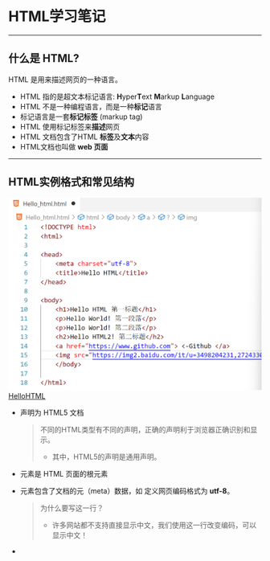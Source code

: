 # HTML学习笔记

---

## 什么是 HTML?

HTML 是用来描述网页的一种语言。

- HTML 指的是超文本标记语言: **H**yper**T**ext **M**arkup **L**anguage
- HTML 不是一种编程语言，而是一种**标记**语言
- 标记语言是一套**标记标签** (markup tag)
- HTML 使用标记标签来**描述**网页
- HTML 文档包含了HTML **标签**及**文本**内容
- HTML文档也叫做 **web 页面**

---

## HTML实例格式和常见结构

![image-20250324192341895](html1.png)
[HelloHTML](<Hello_html.html>)
- **<!DOCTYPE html>** 声明为 HTML5 文档

  > 不同的HTML类型有不同的声明，正确的声明利于浏览器正确识别和显示。
  >
  > - 其中，HTML5的声明是通用声明。

- **<html>** 元素是 HTML 页面的根元素

- **<head>** 元素包含了文档的元（meta）数据，如 **<meta charset="utf-8">** 定义网页编码格式为 **utf-8**。

  > 为什么要写这一行？
  >
  > - 许多网站都不支持直接显示中文，我们使用这一行改变编码，可以显示中文！

- **<title>** 元素描述了文档的标题

  > 这是在地址栏显示的内容

- **<body>** 元素包含了可见的页面内容

- **<h1>** 元素定义一个大标题

  > 用`<h1>`直到`<h6>`都能定义标题，层级不同。

- **<p>** 元素定义一个段落  **注意：**浏览器会自动地在段落的前后添加空行。（</p> 是块级元素）

- **`<br>`** 元素定义换行  如果您希望在不产生一个新段落的情况下进行换行（新行），请使用 **<br>** 标签

- `<a>`来定义链接

  > 参考格式：`<a href="https://www.github.com">这是指向github的链接</a>`
  >
  > - ***注意*** 不能省略`https://` ，否则会指向服务器中的某页面，而不是外部的链接！！
  > - ***注意*** 在herf属性中添加链接。

- `<img>`来定义图片

  > 参考格式：`<img src="/images/logo.png" width="258" height="39" />`
  >
  > - ***注意*** 如果你添加了width和height标签，那么实际图片将按照此尺寸显示，如果你的图片不是这个分辨率，那么会被拉伸或者压缩，**非常难看！！！！！！！！！！！！！**
  > - ***注意*** 在src属性中添加链接，可以是本地，也可以是外链等。



# HTML 元素

------

HTML 文档由 HTML 元素定义。

------

## HTML 元素

| 开始标签 *             | 元素内容     | 结束标签 * |
| :--------------------- | :----------- | :--------- |
| `<p>`                    | 这是一个段落 | `</p>`       |
| `<a href="default.htm">` | 这是一个链接 | `</a>`       |
| `<br>`                  | 换行         |`无`         |

*****开始标签常被称为**起始标签（opening tag）**，结束标签常称为**闭合标签（closing tag）**。

> 有些标签没有结束标签，如换行；有些没有任何内容。下面给出一些知识👇👇👇
>
> ## HTML 空元素
>
> 没有内容的 HTML 元素被称为空元素。空元素是在开始标签中关闭的。
>
> `<br>` 就是没有关闭标签的空元素（`<br>` 标签定义换行）。
>
> 在 XHTML、XML 以及未来版本的 HTML 中，所有元素都必须被关闭。
>
> 在开始标签中添加斜杠，比如 `<br />`，是关闭空元素的正确方法，HTML、XHTML 和 XML 都接受这种方式。
>
> 即使 `<br>` 在所有浏览器中都是有效的，但使用 `<br />` 其实是更长远的保障。
>
> 

- 经过经常忘记这两个标签的我的实测，没有闭合标签</body>和</html>也是可以正常显示的，原因如下：

  > 1. **HTML5的容错设计**：
  >    - HTML5规范明确允许省略某些闭合标签（如`</html>`、`</body>`），浏览器会自动补全缺失的结构。
  >    - 即使未显式声明`<html>`或`<body>`，解析器仍会隐式创建这些元素。
  > 2. **浏览器的纠错机制**：
  >    - 现代浏览器内置了强大的解析器（如WebKit、Blink），能自动修复不规范的HTML结构。
  >    - 遇到未闭合标签时，解析器会根据上下文推断闭合位置，构建正确的DOM树。
  > 3. **标签作用的隐式终止**：
  >    - 当遇到新的块级元素（如`<div>`）或文件结束时，浏览器会主动闭合之前的未闭合标签。
  >    - `</body>`和`</html>`的实际作用在文档流结束时自动终止，因此不影响内容渲染。
  > 4. **标准模式的影响**：
  >    - 正确的`<!DOCTYPE html>`声明触发标准模式，此时浏览器更严格遵循HTML5的容错规则。
  >    - 怪异模式下的处理方式可能不同，但现代开发已普遍采用标准模式。
  >
  > 示例解析过程：
  >
  > ```html
  > <!DOCTYPE html>
  > <title>Test</title>
  > <p>内容
  > ```
  >
  > 浏览器会自动构建为：
  >
  > ```html
  > <html>
  >  <head>
  >   <title>Test</title>
  >  </head>
  >  <body>
  >   <p>内容</p>
  >  </body>
  > </html>
  > ```
  >
  > ***但不要依赖这种做法。忘记使用结束标签会产生不可预料的结果或错误。***

---

## HTML 元素语法

- HTML 元素以**开始标签**起始
- HTML 元素以**结束标签**终止
- **元素的内容**是开始标签与结束标签之间的内容
- 某些 HTML 元素具有**空内容（empty content）**
- 空元素**在开始标签中进行关闭**（以开始标签的结束而结束）
- 大多数 HTML 元素可拥有**属性**

- HTML 标签对大小写不敏感：<P> 等同于 <p>。许多网站都使用大写的 HTML 标签。



# HTML 属性

![image-20250324201050677](html2.png)

------

属性是 HTML 元素提供的附加信息。

属性通常出现在 HTML 标签的开始标签中，用于定义元素的行为、样式、内容或其他特性。

属性总是以 **name="value"** 的形式写在标签内，**name** 是属性的名称，**value** 是属性的值。

------

## HTML 属性

- HTML 元素可以设置**属性**
- 属性可以在元素中添加**附加信息**
- 属性一般描述于**开始标签**
- 属性总是以名称/值对的形式出现，**比如：name="value"**。

------

## 属性实例

HTML 链接由 <a> 标签定义。链接的地址在 **href 属性**中指定：

`<a href="http://www.666.com">哇奥！！！</a>`👈这就是一个属性实例😊

---

## HTML 属性常用引用属性值

属性值应该始终被包括在引号内。

双引号是最常用的，不过使用单引号也没有问题。

- 但是如果属性值内包含单/双引号，则你只能使用另一种引号。

---

### 全局属性

全局属性是所有 HTML 元素都可以使用的属性。

**id**：为元素指定唯一的标识符。

```html
<div id="header">This is the header</div>
```

**class**：为元素指定一个或多个类名，用于 CSS 或 JavaScript 选择。

```html
<p class="text highlight">This is a highlighted text.</p>
```

**style**：用于直接在元素上应用 CSS 样式。

```html
<p style="color: blue; font-size: 14px;">This is a styled paragraph.</p>
```

**title**：为元素提供额外的提示信息，通常在鼠标悬停时显示。

```html
<abbr title="HyperText Markup Language">HTML</abbr>
```

**data-\***：用于存储自定义数据，通常通过 JavaScript 访问。

```html
<div data-user-id="12345">User Info</div>
```

### 特定元素的属性

某些属性仅适用于特定的 HTML 元素。

**`href`**（用于 `<a>` 和 `<link>` 元素）：指定链接的目标 URL。

```html
<a href="https://www.example.com">Visit Example</a>
```

**`src`**（用于 `<img>`, `<script>`, `<iframe>` 等元素）：指定外部资源的 URL。

```html
<img src="image.jpg" alt="An example image">
```

alt（用于 `<img>` 元素）：为图像提供替代文本，当图像无法显示时显示。

```html
<img src="image.jpg" alt="An example image">
```

**`type`**（用于 `<input>` 和 `<button>` 元素）：指定输入控件的类型。

```html
<input type="text" placeholder="Enter your name">
```

**`value`**（用于 `<input>`, `<button>`, `<option>` 等元素）：指定元素的初始值。

```html
<input type="text" value="Default Value">
```

disabled（用于表单元素）：禁用元素，使其不可交互。

```html
<input type="text" disabled>
```

**`checked`**（用于 `<input type="checkbox">` 和 `<input type="radio">`）：指定复选框或单选按钮是否被选中。

```html
<input type="checkbox" checked>
```

**`placeholder`**（用于 `<input>` 和 `<textarea>` 元素）：在输入框中显示提示文本。

```html
<input type="text" placeholder="Enter your email">
```

**`target`**（用于 `<a>` 和 `<form>` 元素）：指定链接或表单提交的目标窗口或框架。

```html
<a href="https://www.example.com" target="_blank">Open in new tab</a>
```

### 布尔属性

布尔属性是指不需要值的属性，它们的存在即表示 true，不存在则表示 false。

**disabled**：禁用元素。

```html
<input type="text" disabled>
```

**readonly**：使输入框只读。

```html
<input type="text" readonly>
```

**required**：指定输入字段为必填项。

```html
<input type="text" required>
```

**`autoplay`**（用于 `<audio>` 和 `<video>` 元素）：自动播放媒体。

```html
<video src="video.mp4" autoplay></video>
```

### 自定义属性

HTML5 引入了 **data-\*** 属性，允许开发者自定义属性来存储额外的数据。

**data-\***：用于存储自定义数据，通常通过 JavaScript 访问。

```html
<div data-user-id="12345" data-role="admin">User Info</div>
```

### 事件处理属性

HTML 元素可以通过事件处理属性来响应特定的事件，如点击、鼠标悬停等。

**onclick**：当用户点击元素时触发。

```html
<button onclick="alert('Button clicked!')">Click Me</button>
```

**onmouseover**：当用户将鼠标悬停在元素上时触发。

```html
<div onmouseover="this.style.backgroundColor='yellow'">Hover over me</div>
```

**onchange**：当元素的值发生变化时触发。

```html
<input type="text" onchange="alert('Value changed!')">
```

---

## HTML 水平线

`<hr> `标签在 HTML 页面中创建水平线。

hr 元素可用于分隔内容。

---

## HTML 注释

可以将注释插入 HTML 代码中，这样可以提高其可读性，使代码更易被人理解。浏览器会忽略注释，也不会显示它们。

注释写法如: <!-- 这是一个注释 -->  (开始括号之后（左边的括号）需要紧跟一个叹号 **!** (英文标点符号)，结束括号之前（右边的括号）不需要.)

---
